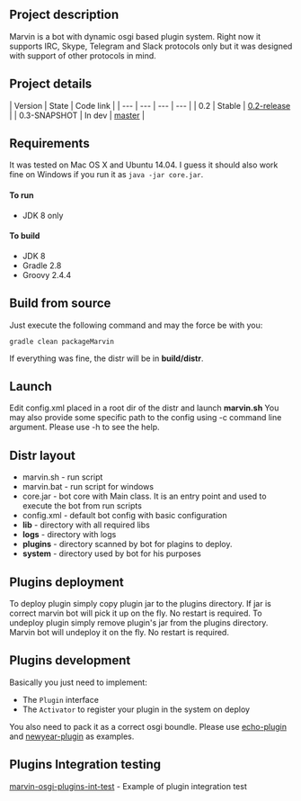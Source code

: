 ## Project description

Marvin is a bot with dynamic osgi based plugin system. Right now it supports IRC, Skype, Telegram and Slack protocols only but it was designed with support of other protocols in mind.

## Project details
| Version | State | Code link |
| --- | --- | --- | --- |
| 0.2 | Stable | [0.2-release](https://github.com/beolnix/marvin/releases/tag/0.2-release) |
| 0.3-SNAPSHOT | In dev | [master](https://github.com/beolnix/marvin/) |

## Requirements
It was tested on Mac OS X and Ubuntu 14.04. 
I guess it should also work fine on Windows if you run it as `java -jar core.jar`.

#### To run
* JDK 8 only

#### To build
* JDK 8
* Gradle 2.8
* Groovy 2.4.4

## Build from source
Just execute the following command and may the force be with you:
```
gradle clean packageMarvin
```

If everything was fine, the distr will be in **build/distr**. 

## Launch
Edit config.xml placed in a root dir of the distr and launch **marvin.sh**
You may also provide some specific path to the config using -c command line argument.
Please use -h to see the help.

## Distr layout
* marvin.sh - run script
* marvin.bat - run script for windows
* core.jar - bot core with Main class. It is an entry point and used to execute the bot from run scripts
* config.xml - default bot config with basic configuration
* **lib** - directory with all required libs
* **logs** - directory with logs
* **plugins** - directory scanned by bot for plagins to deploy.
* **system** - directory used by bot for his purposes

## Plugins deployment
To deploy plugin simply copy plugin jar to the plugins directory. If jar is correct marvin bot will pick it up on the fly. No restart is required.
To undeploy plugin simply remove plugin's jar from the plugins directory. Marvin bot will undeploy it on the fly. No restart is required.



## Plugins development
Basically you just need to implement:
- The `Plugin` interface
- The `Activator` to register your plugin in the system on deploy

You also need to pack it as a correct osgi boundle. Please use [echo-plugin](https://github.com/beolnix/marvin-echo-plugin) and [newyear-plugin](https://github.com/beolnix/marvin-newyear-plugin) as  examples.

## Plugins Integration testing
[marvin-osgi-plugins-int-test](https://github.com/beolnix/marvin-osgi-plugins-int-test) - Example of plugin integration test





